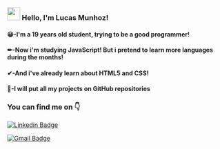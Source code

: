 ### <img src="https://media.giphy.com/media/hvRJCLFzcasrR4ia7z/giphy.gif" width="30px"> Hello, I'm Lucas Munhoz!

#### 😀-I'm a 19 years old student, trying to be a good programmer!
#### ✏-Now i'm studying JavaScript! But i pretend to learn more languages during the months!
#### ✔-And i've already learn about HTML5 and CSS!
#### 🎉-I will put all my projects on GitHub repositories

### You can find me on 👇

[![Linkedin Badge](https://img.shields.io/badge/LinkedIn-0077B5?style=for-the-badge&logo=linkedin&logoColor=white&link=https://www.linkedin.com/in/lucas-munhoz-071705174/)](https://www.linkedin.com/in/lucas-munhoz-071705174/) 

[![Gmail Badge](https://img.shields.io/badge/lucasmunhoz2105@gmail-D14836?style=for-the-badge&logo=gmail&logoColor=white&link=mailto:lucasmunhoz2105@gmail)](mailto:lucasmunhoz2105@gmail)

